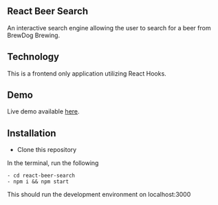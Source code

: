 ## React Beer Search

An interactive search engine allowing the user to search for a beer from BrewDog Brewing.

## Technology

This is a frontend only application utilizing React Hooks.

## Demo

Live demo available [here](https://react-beer-search.netlify.app/).

## Installation
- Clone this repository

In the terminal, run the following
```
- cd react-beer-search
- npm i && npm start
```
This should run the development environment on localhost:3000


